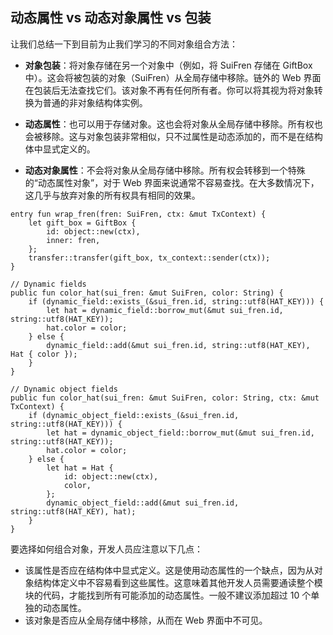## 动态属性 vs 动态对象属性 vs 包装

让我们总结一下到目前为止我们学习的不同对象组合方法：

- **对象包装**：将对象存储在另一个对象中（例如，将 SuiFren 存储在 GiftBox 中）。这会将被包装的对象（SuiFren）从全局存储中移除。链外的 Web 界面在包装后无法查找它们。该对象不再有任何所有者。你可以将其视为将对象转换为普通的非对象结构体实例。

- **动态属性**：也可以用于存储对象。这也会将对象从全局存储中移除。所有权也会被移除。这与对象包装非常相似，只不过属性是动态添加的，而不是在结构体中显式定义的。

- **动态对象属性**：不会将对象从全局存储中移除。所有权会转移到一个特殊的“动态属性对象”，对于 Web 界面来说通常不容易查找。在大多数情况下，这几乎与放弃对象的所有权具有相同的效果。

```move
entry fun wrap_fren(fren: SuiFren, ctx: &mut TxContext) {
    let gift_box = GiftBox {
        id: object::new(ctx),
        inner: fren,
    };
    transfer::transfer(gift_box, tx_context::sender(ctx));
}

// Dynamic fields
public fun color_hat(sui_fren: &mut SuiFren, color: String) {
    if (dynamic_field::exists_(&sui_fren.id, string::utf8(HAT_KEY))) {
        let hat = dynamic_field::borrow_mut(&mut sui_fren.id, string::utf8(HAT_KEY));
        hat.color = color;
    } else {
        dynamic_field::add(&mut sui_fren.id, string::utf8(HAT_KEY), Hat { color });
    }
}

// Dynamic object fields
public fun color_hat(sui_fren: &mut SuiFren, color: String, ctx: &mut TxContext) {
    if (dynamic_object_field::exists_(&sui_fren.id, string::utf8(HAT_KEY))) {
        let hat = dynamic_object_field::borrow_mut(&mut sui_fren.id, string::utf8(HAT_KEY));
        hat.color = color;
    } else {
        let hat = Hat {
            id: object::new(ctx),
            color,
        };
        dynamic_object_field::add(&mut sui_fren.id, string::utf8(HAT_KEY), hat);
    }
}
```

要选择如何组合对象，开发人员应注意以下几点：

- 该属性是否应在结构体中显式定义。这是使用动态属性的一个缺点，因为从对象结构体定义中不容易看到这些属性。这意味着其他开发人员需要通读整个模块的代码，才能找到所有可能添加的动态属性。一般不建议添加超过 10 个单独的动态属性。
- 该对象是否应从全局存储中移除，从而在 Web 界面中不可见。
